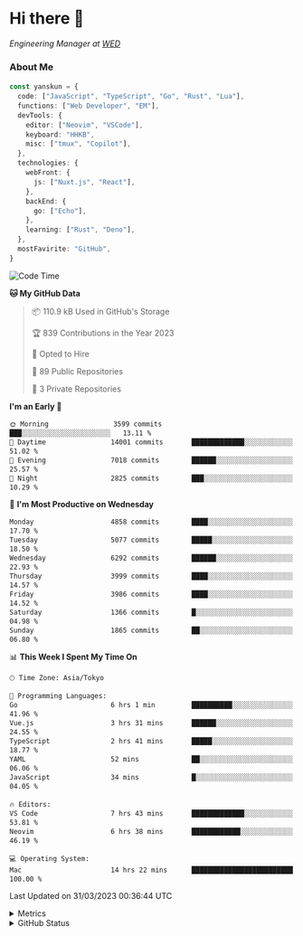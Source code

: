# Hi there&nbsp;:wave:

<!-- ![Alt text](https://spotify-recently-played-readme.vercel.app/api?user=31kynbuubkiu3r4qh4hjuaglhfay) -->

_Engineering Manager at [WED](https://github.com/wedinc)_

### About Me

```ts
const yanskun = {
  code: ["JavaScript", "TypeScript", "Go", "Rust", "Lua"],
  functions: ["Web Developer", "EM"],
  devTools: {
    editor: ["Neovim", "VSCode"],
    keyboard: "HHKB",
    misc: ["tmux", "Copilot"],
  },
  technologies: {
    webFront: {
      js: ["Nuxt.js", "React"],
    },
    backEnd: {
      go: ["Echo"],
    },
    learning: ["Rust", "Deno"],
  },
  mostFavirite: "GitHub",
}
```

<!--START_SECTION:waka-->
![Code Time](http://img.shields.io/badge/Code%20Time-241%20hrs%2024%20mins-blue)

**🐱 My GitHub Data** 

> 📦 110.9 kB Used in GitHub's Storage 
 > 
> 🏆 839 Contributions in the Year 2023
 > 
> 💼 Opted to Hire
 > 
> 📜 89 Public Repositories 
 > 
> 🔑 3 Private Repositories 
 > 
**I'm an Early 🐤** 

```text
🌞 Morning                3599 commits        ███░░░░░░░░░░░░░░░░░░░░░░   13.11 % 
🌆 Daytime                14001 commits       █████████████░░░░░░░░░░░░   51.02 % 
🌃 Evening                7018 commits        ██████░░░░░░░░░░░░░░░░░░░   25.57 % 
🌙 Night                  2825 commits        ███░░░░░░░░░░░░░░░░░░░░░░   10.29 % 
```
📅 **I'm Most Productive on Wednesday** 

```text
Monday                   4858 commits        ████░░░░░░░░░░░░░░░░░░░░░   17.70 % 
Tuesday                  5077 commits        █████░░░░░░░░░░░░░░░░░░░░   18.50 % 
Wednesday                6292 commits        ██████░░░░░░░░░░░░░░░░░░░   22.93 % 
Thursday                 3999 commits        ████░░░░░░░░░░░░░░░░░░░░░   14.57 % 
Friday                   3986 commits        ████░░░░░░░░░░░░░░░░░░░░░   14.52 % 
Saturday                 1366 commits        █░░░░░░░░░░░░░░░░░░░░░░░░   04.98 % 
Sunday                   1865 commits        ██░░░░░░░░░░░░░░░░░░░░░░░   06.80 % 
```


📊 **This Week I Spent My Time On** 

```text
🕑︎ Time Zone: Asia/Tokyo

💬 Programming Languages: 
Go                       6 hrs 1 min         ██████████░░░░░░░░░░░░░░░   41.96 % 
Vue.js                   3 hrs 31 mins       ██████░░░░░░░░░░░░░░░░░░░   24.55 % 
TypeScript               2 hrs 41 mins       █████░░░░░░░░░░░░░░░░░░░░   18.77 % 
YAML                     52 mins             ██░░░░░░░░░░░░░░░░░░░░░░░   06.06 % 
JavaScript               34 mins             █░░░░░░░░░░░░░░░░░░░░░░░░   04.05 % 

🔥 Editors: 
VS Code                  7 hrs 43 mins       █████████████░░░░░░░░░░░░   53.81 % 
Neovim                   6 hrs 38 mins       ████████████░░░░░░░░░░░░░   46.19 % 

💻 Operating System: 
Mac                      14 hrs 22 mins      █████████████████████████   100.00 % 
```


 Last Updated on 31/03/2023 00:36:44 UTC
<!--END_SECTION:waka-->

<details>
  <summary>Metrics</summary>
  <img src="https://github.com/yanskun/yanskun/blob/main/github-metrics.svg" alt="Metrics">
</details>

<details>
  <summary>GitHub Status</summary>
  <picture>
    <source media="(prefers-color-scheme: dark)" srcset="https://raw.githubusercontent.com/yanskun/yanskun/master/profile-summary-card-output/nord_dark/0-profile-details.svg">
   <img src="https://raw.githubusercontent.com/yanskun/yanskun/master/profile-summary-card-output/default/0-profile-details.svg">
  </picture>
  <br>
  <picture>
    <source media="(prefers-color-scheme: dark)" srcset="https://raw.githubusercontent.com/yanskun/yanskun/master/profile-summary-card-output/nord_dark/1-repos-per-language.svg">
   <img src="https://raw.githubusercontent.com/yanskun/yanskun/master/profile-summary-card-output/default/1-repos-per-language.svg">
  </picture>
  <picture>
    <source media="(prefers-color-scheme: dark)" srcset="https://raw.githubusercontent.com/yanskun/yanskun/master/profile-summary-card-output/nord_dark/2-most-commit-language.svg">
   <img src="https://raw.githubusercontent.com/yanskun/yanskun/master/profile-summary-card-output/default/2-most-commit-language.svg">
  </picture>
  <br>
  <picture>
    <source media="(prefers-color-scheme: dark)" srcset="https://raw.githubusercontent.com/yanskun/yanskun/master/profile-summary-card-output/nord_dark/3-stats.svg">
   <img src="https://raw.githubusercontent.com/yanskun/yanskun/master/profile-summary-card-output/default/3-stats.svg">
  </picture>
  <picture>
    <source media="(prefers-color-scheme: dark)" srcset="https://raw.githubusercontent.com/yanskun/yanskun/master/profile-summary-card-output/nord_dark/4-productive-time.svg">
   <img src="https://raw.githubusercontent.com/yanskun/yanskun/master/profile-summary-card-output/default/4-productive-time.svg">
  </picture>
</details>
